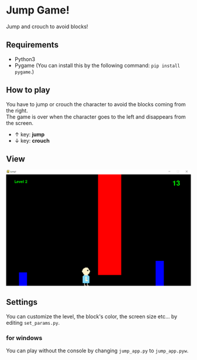 # Jump Game!
Jump and crouch to avoid blocks!

## Requirements
- Python3
- Pygame (You can install this by the following command: `pip install pygame`.)
## How to play
You have to jump or crouch the character to avoid the blocks coming from the right.  
The game is over when the character goes to the left and disappears from the screen.
- ↑  key: **jump**
- ↓  key: **crouch**
## View
![pic1](https://github.com/mo-mo-666/jumpgame/blob/images/screen_shot/pic1.PNG)

## Settings
You can customize the level, the block's color, the screen size etc... by editing `set_params.py`.

### for windows
You can play without the console by changing `jump_app.py` to `jump_app.pyw`.
